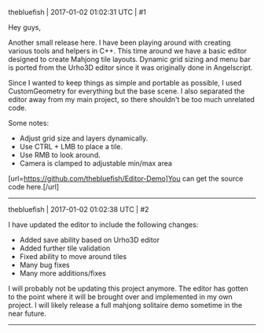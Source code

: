 thebluefish | 2017-01-02 01:02:31 UTC | #1

Hey guys,

Another small release here. I have been playing around with creating various tools and helpers in C++. This time around we have a basic editor designed to create Mahjong tile layouts. Dynamic grid sizing and menu bar is ported from the Urho3D editor since it was originally done in Angelscript.

Since I wanted to keep things as simple and portable as possible, I used CustomGeometry for everything but the base scene. I also separated the editor away from my main project, so there shouldn't be too much unrelated code.

Some notes:
- Adjust grid size and layers dynamically.
- Use CTRL + LMB to place a tile.
- Use RMB to look around.
- Camera is clamped to adjustable min/max area

[url=https://github.com/thebluefish/Editor-Demo]You can get the source code here.[/url]

-------------------------

thebluefish | 2017-01-02 01:02:38 UTC | #2

I have updated the editor to include the following changes:

- Added save ability based on Urho3D editor
- Added further tile validation
- Fixed ability to move around tiles
- Many bug fixes
- Many more additions/fixes

I will probably not be updating this project anymore. The editor has gotten to the point where it will be brought over and implemented in my own project. I will likely release a full mahjong solitaire demo sometime in the near future.

-------------------------

